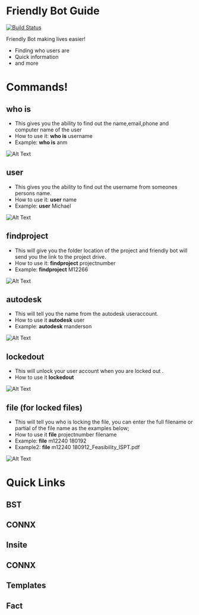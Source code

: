 # Friendly Bot Guide

[![Build Status](https://i.imgur.com/hbHQYGA.png)](sip:friendlybot@batessmart.com)

Friendly Bot making lives easier!

  - Finding who users are
  - Quick information
  - and more

# Commands!

## __**who is**__
  - This gives you the ability to find out the name,email,phone and computer name of the user
  - How to use it: **who is** username
  - Example: **who is** anm

  ![Alt Text](https://i.imgur.com/e7SUubX.gif)
  
## user
  - This gives you the ability to find out the username from someones persons name.
  - How to use it: **user** name
  - Example: **user** Michael

  ![Alt Text](https://i.imgur.com/iJJjvXF.gif)
  
## findproject
  - This will give you the folder location of the project and friendly bot will send you the link to the project drive.
  - How to use it: **findproject** projectnumber
  - Example: **findproject** M12266

  ![Alt Text](https://i.imgur.com/FtxaCTH.gif)
  
## autodesk
 - This will tell you the name from the autodesk useraccount.
 - How to use it **autodesk** user
 - Example: **autodesk** manderson

 ![Alt Text](https://i.imgur.com/FAnj6e3.gif)
 
## lockedout
 - This will unlock your user account when you are locked out .
 - How to use it **lockedout** 

  ![Alt Text](https://i.imgur.com/ktsqWTf.gif)
  
## file (for locked files)
 - This will tell you who is locking the file, you can enter the full filename or partial of the file name as the examples below;
 - How to use it **file** projectnumber filename
 - Example: **file** m12240 180192 
 - Example2: **file** m12240 180912_Feasibility_ISPT.pdf

  ![Alt Text](https://i.imgur.com/DDXVFcN.gif)
  
 # Quick Links
 
## BST
## CONNX
## Insite
## CONNX
## Templates
## Fact


